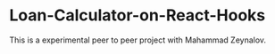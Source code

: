 # Loan-Calculator-on-React-Hooks
This is a experimental peer to peer project with Mahammad Zeynalov.
